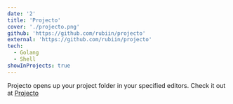 ```yaml
---
date: '2'
title: 'Projecto'
cover: './projecto.png'
github: 'https://github.com/rubiin/projecto'
external: 'https://github.com/rubiin/projecto'
tech:
  - Golang
  - Shell
showInProjects: true
---
```


Projecto opens up your project folder in your specified editors.
Check it out at [Projecto](https://rubiin.vercel.app/projecto)
